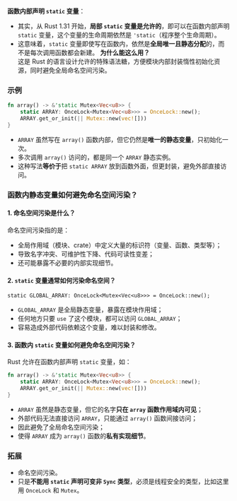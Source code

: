 **函数内部声明 `static` 变量**：
- 其实，从 Rust 1.31 开始，**局部 `static` 变量是允许的**，即可以在函数内部声明 `static` 变量，这个变量的生命周期依然是 `'static`（程序整个生命周期）。 
- 这意味着，`static` 变量即使写在函数内，依然是**全局唯一且静态分配**的，而不是每次调用函数都会新建。
**为什么能这么用？**  
这是 Rust 的语言设计允许的特殊语法糖，方便模块内部封装惰性初始化资源，同时避免全局命名空间污染。
### 示例
```rust
fn array() -> &'static Mutex<Vec<u8>> {
    static ARRAY: OnceLock<Mutex<Vec<u8>>> = OnceLock::new();
    ARRAY.get_or_init(|| Mutex::new(vec![]))
}
```
- `ARRAY` 虽然写在 `array()` 函数内部，但它仍然是**唯一的静态变量**，只初始化一次。
- 多次调用 `array()` 访问的，都是同一个 `ARRAY` 静态实例。
- 这种写法**等价于**把 `static ARRAY` 放到函数外面，但更封装，避免外部直接访问。


### 函数内静态变量如何避免命名空间污染？

#### 1. 命名空间污染是什么？

命名空间污染指的是：
- 全局作用域（模块、crate）中定义大量的标识符（变量、函数、类型等）；
- 导致名字冲突、可维护性下降、代码可读性变差；
- 还可能暴露不必要的内部实现细节。

#### 2. `static` 变量通常如何污染命名空间？

`static GLOBAL_ARRAY: OnceLock<Mutex<Vec<u8>>> = OnceLock::new();`
- `GLOBAL_ARRAY` 是全局静态变量，暴露在模块作用域；
- 任何地方只要 `use` 了这个模块，都可以访问 `GLOBAL_ARRAY`；
- 容易造成外部代码依赖这个变量，难以封装和修改。
#### 3. 函数内 `static` 变量如何避免命名空间污染？

Rust 允许在函数内部声明 `static` 变量，如：
```rust
fn array() -> &'static Mutex<Vec<u8>> {
    static ARRAY: OnceLock<Mutex<Vec<u8>>> = OnceLock::new();
    ARRAY.get_or_init(|| Mutex::new(vec![]))
}

```
- `ARRAY` 虽然是静态变量，但它的名字**只在 `array` 函数作用域内可见**；
- 外部代码无法直接访问 `ARRAY`，只能通过 `array()` 函数间接访问；
- 因此避免了全局命名空间污染；
- 使得 `ARRAY` 成为 `array()` 函数的**私有实现细节**。


### 拓展
- 命名空间污染。
- 只是**不能用 `static` 声明可变非 `Sync` 类型**，必须是线程安全的类型，比如这里用 `OnceLock` 和 `Mutex`。